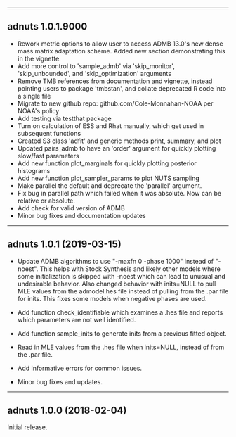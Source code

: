 ------------------------------------------------------------------------
adnuts 1.0.1.9000  
------------------------------------------------------------------------

* Rework metric options to allow user to access ADMB 13.0's new
  dense mass matrix adaptation scheme. Added new section
  demonstrating this in the vignette.
* Add more control to 'sample_admb' via 'skip_monitor',
  'skip_unbounded', and 'skip_optimization' arguments
* Remove TMB references from documentation and vignette, 
  instead pointing users to package 'tmbstan', and collate
  deprecated R code into a single file
* Migrate to new github repo: github.com/Cole-Monnahan-NOAA per
  NOAA's policy
* Add testing via testthat package
* Turn on calculation of ESS and Rhat manually, which get used in
  subsequent functions
* Created S3 class 'adfit' and generic methods print, summary,
  and plot
* Updated pairs_admb to have an 'order' argument for quickly
  plotting slow/fast parameters
* Add new function plot_marginals for quickly plotting posterior
  histograms
* Add new function plot_sampler_params to plot NUTS sampling  
* Make parallel the default and deprecate the 'parallel'
  argument.
* Fix bug in parallel path which failed when it was absolute. Now
  can be relative or absolute. 
* Add check for valid version of ADMB
* Minor bug fixes and documentation updates

------------------------------------------------------------------------
adnuts 1.0.1 (2019-03-15) 
------------------------------------------------------------------------

* Update ADMB algorithms to use "-maxfn 0 -phase 1000" instead of "-noest". This helps with Stock Synthesis and likely other models where some initialization is skipped with -noest which can lead to unusual and undesirable behavior. Also changed behavior with inits=NULL to pull MLE values from the admodel.hes file instead of pulling from the .par file for inits. This fixes some models when negative phases are used.

* Add function check_identifiable which examines a .hes file and reports which parameters are not well identified.

* Add function sample_inits to generate inits from a previous fitted object.

* Read in MLE values from the .hes file when inits=NULL, instead of from the .par file. 

* Add informative errors for common issues.

* Minor bug fixes and updates.


------------------------------------------------------------------------
adnuts 1.0.0 (2018-02-04)
------------------------------------------------------------------------

Initial release.
